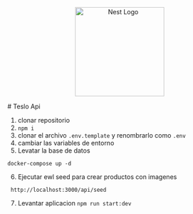 <p align="center">
  <a href="http://nestjs.com/" target="blank"><img src="https://nestjs.com/img/logo-small.svg" width="200" alt="Nest Logo" /></a>
</p>
# Teslo Api

1. clonar repositorio
2. ```npm i```
3. clonar el archivo ```.env.template``` y renombrarlo como ```.env```
4. cambiar las variables de entorno
5. Levatar la base de datos
```
docker-compose up -d
```

6. Ejecutar ewl seed para crear productos con imagenes
```
 http://localhost:3000/api/seed
```
7. Levantar aplicacion 
```npm run start:dev```